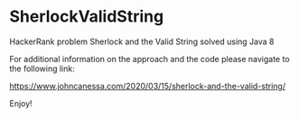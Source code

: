 # SherlockValidString
HackerRank problem Sherlock and the Valid String solved using Java 8

For additional information on the approach and the code please navigate to the following link:

https://www.johncanessa.com/2020/03/15/sherlock-and-the-valid-string/

Enjoy!
